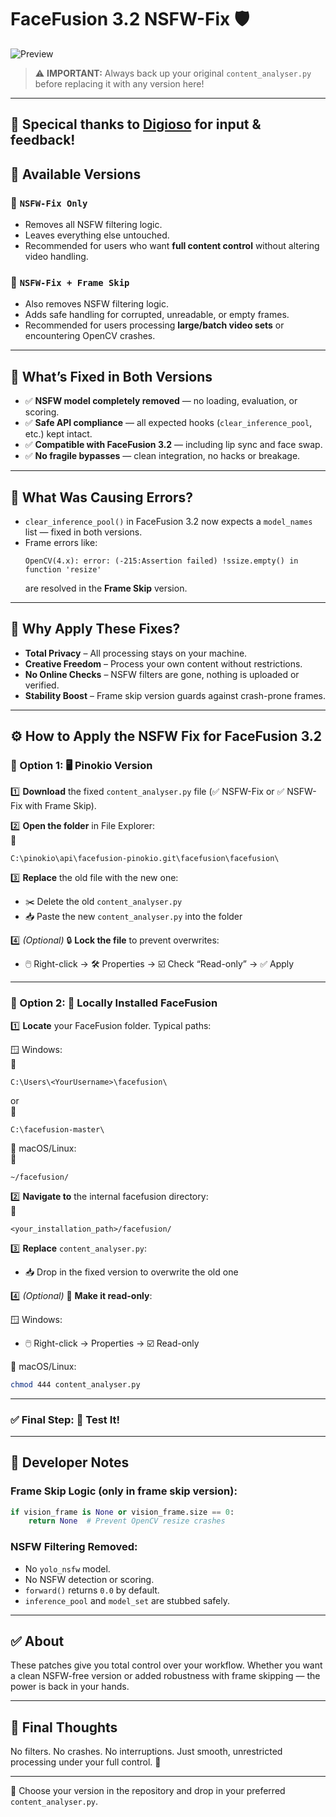 # FaceFusion 3.2 NSFW-Fix 🛡️

![Preview](https://github.com/user-attachments/assets/1f859424-0509-488d-84a2-bb7da15b4694)

> ⚠️ **IMPORTANT:** Always back up your original `content_analyser.py` before replacing it with any version here!

---
🙏 Specical thanks to [Digioso](https://github.com/Digioso) for input & feedback!
---
## 📂 Available Versions

### 🔹 `NSFW-Fix Only`
- Removes all NSFW filtering logic.
- Leaves everything else untouched.
- Recommended for users who want **full content control** without altering video handling.

### 🔹 `NSFW-Fix + Frame Skip`
- Also removes NSFW filtering logic.
- Adds safe handling for corrupted, unreadable, or empty frames.
- Recommended for users processing **large/batch video sets** or encountering OpenCV crashes.

---

## 🔧 What’s Fixed in Both Versions
- ✅ **NSFW model completely removed** — no loading, evaluation, or scoring.
- ✅ **Safe API compliance** — all expected hooks (`clear_inference_pool`, etc.) kept intact.
- ✅ **Compatible with FaceFusion 3.2** — including lip sync and face swap.
- ✅ **No fragile bypasses** — clean integration, no hacks or breakage.

---

## 🚫 What Was Causing Errors?
- `clear_inference_pool()` in FaceFusion 3.2 now expects a `model_names` list — fixed in both versions.
- Frame errors like:
  ```
  OpenCV(4.x): error: (-215:Assertion failed) !ssize.empty() in function 'resize'
  ```
  are resolved in the **Frame Skip** version.

---

## 🌟 Why Apply These Fixes?
- **Total Privacy** – All processing stays on your machine.
- **Creative Freedom** – Process your own content without restrictions.
- **No Online Checks** – NSFW filters are gone, nothing is uploaded or verified.
- **Stability Boost** – Frame skip version guards against crash-prone frames.

---

## ⚙️ How to Apply the NSFW Fix for FaceFusion 3.2

### 🧩 Option 1: 🖥️ Pinokio Version

1️⃣ **Download** the fixed `content_analyser.py` file (✅ NSFW-Fix or ✅ NSFW-Fix with Frame Skip).

2️⃣ **Open the folder** in File Explorer:  
📂  
```
C:\pinokio\api\facefusion-pinokio.git\facefusion\facefusion\
```

3️⃣ **Replace** the old file with the new one:
- ✂️ Delete the old `content_analyser.py`  
- 📥 Paste the new `content_analyser.py` into the folder

4️⃣ *(Optional)* 🔒 **Lock the file** to prevent overwrites:
- 🖱️ Right-click → 🛠️ Properties → ☑️ Check “Read-only” → ✅ Apply

---

### 🧩 Option 2: 💾 Locally Installed FaceFusion

1️⃣ **Locate** your FaceFusion folder. Typical paths:

🪟 Windows:  
📂  
```
C:\Users\<YourUsername>\facefusion\
```
or  
📂  
```
C:\facefusion-master\
```

🐧 macOS/Linux:  
📂  
```
~/facefusion/
```

2️⃣ **Navigate to** the internal facefusion directory:  
📁  
```
<your_installation_path>/facefusion/
```

3️⃣ **Replace** `content_analyser.py`:
- 📥 Drop in the fixed version to overwrite the old one

4️⃣ *(Optional)* 🔐 **Make it read-only**:

🪟 Windows:  
- 🖱️ Right-click → Properties → ☑️ Read-only

🐧 macOS/Linux:  
```bash
chmod 444 content_analyser.py
```

---

### ✅ Final Step: 🧪 Test It!

---

## 🧠 Developer Notes

### Frame Skip Logic (only in frame skip version):
```python
if vision_frame is None or vision_frame.size == 0:
    return None  # Prevent OpenCV resize crashes
```

### NSFW Filtering Removed:
- No `yolo_nsfw` model.
- No NSFW detection or scoring.
- `forward()` returns `0.0` by default.
- `inference_pool` and `model_set` are stubbed safely.

---

## ✅ About
These patches give you total control over your workflow. Whether you want a clean NSFW-free version or added robustness with frame skipping — the power is back in your hands.

---

## 💬 Final Thoughts
No filters. No crashes. No interruptions. Just smooth, unrestricted processing under your full control. 💪

---

📌 Choose your version in the repository and drop in your preferred `content_analyser.py`.

